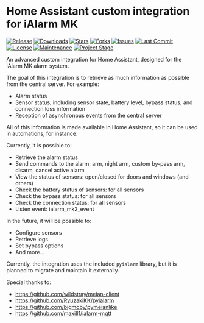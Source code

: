 # Home Assistant custom integration for iAlarm MK

[![Release][releases-shield]][releases]
[![Downloads][downloads-shield]][downloads]
[![Stars][stars-shield]][stars]
[![Forks][forks-shield]][forks]
[![Issues][issues-shield]][issues]
[![Last Commit][lastcommit-shield]][lastcommit]
[![License][license-shield]][license]
[![Maintenance][maintenance-shield]][maintenance]
[![Project Stage][projectstage-shield]][projectstage]

An advanced custom integration for Home Assistant, designed for the iAlarm MK alarm system.

The goal of this integration is to retrieve as much information as possible from the central server. For example:
- Alarm status
- Sensor status, including sensor state, battery level, bypass status, and connection loss information
- Reception of asynchronous events from the central server

All of this information is made available in Home Assistant, so it can be used in automations, for instance.

Currently, it is possible to:
- Retrieve the alarm status
- Send commands to the alarm: arm, night arm, custom by-pass arm, disarm, cancel active alarm
- View the status of sensors: open/closed for doors and windows (and others)
- Check the battery status of sensors: for all sensors
- Check the bypass status: for all sensors
- Check the connection status: for all sensors
- Listen event: ialarm_mk2_event

In the future, it will be possible to:
- Configure sensors
- Retrieve logs
- Set bypass options
- And more...

Currently, the integration uses the included `pyialarm` library, but it is planned to migrate and maintain it externally.

Special thanks to:
- https://github.com/wildstray/meian-client
- https://github.com/RyuzakiKK/pyialarm
- https://github.com/bigmoby/pymeianlike
- https://github.com/maxill1/ialarm-mqtt

[releases-shield]: https://img.shields.io/github/v/release/mistermax80/ialarm_mk2?include_prereleases&style=for-the-badge
[releases]: https://github.com/mistermax80/ialarm_mk2/releases

[downloads-shield]: https://img.shields.io/github/downloads/mistermax80/ialarm_mk2/total?style=for-the-badge
[downloads]: https://github.com/mistermax80/ialarm_mk2/releases

[stars-shield]: https://img.shields.io/github/stars/mistermax80/ialarm_mk2?style=for-the-badge
[stars]: https://github.com/mistermax80/ialarm_mk2/stargazers

[forks-shield]: https://img.shields.io/github/forks/mistermax80/ialarm_mk2?style=for-the-badge
[forks]: https://github.com/mistermax80/ialarm_mk2/network/members

[issues-shield]: https://img.shields.io/github/issues/mistermax80/ialarm_mk2?style=for-the-badge
[issues]: https://github.com/mistermax80/ialarm_mk2/issues

[lastcommit-shield]: https://img.shields.io/github/last-commit/mistermax80/ialarm_mk2?style=for-the-badge
[lastcommit]: https://github.com/mistermax80/ialarm_mk2/commits/main

[license-shield]: https://img.shields.io/github/license/mistermax80/ialarm_mk2?style=for-the-badge
[license]: https://github.com/mistermax80/ialarm_mk2/blob/main/LICENSE.md

[maintenance-shield]: https://img.shields.io/maintenance/yes/2025?style=for-the-badge
[maintenance]: https://github.com/mistermax80/ialarm_mk2

[projectstage-shield]: https://img.shields.io/badge/project%20stage-stable-brightgreen?style=for-the-badge
[projectstage]: https://github.com/mistermax80/ialarm_mk2

